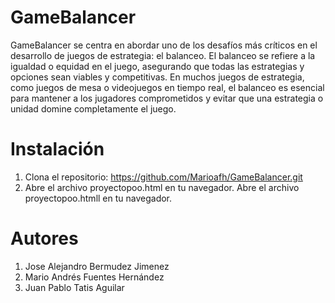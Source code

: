 # GameBalancer
 GameBalancer se centra en abordar uno de los desafíos más críticos en el desarrollo de juegos de estrategia: el balanceo. El balanceo se refiere a la igualdad o equidad en el juego, asegurando que todas las estrategias y opciones sean viables y competitivas. En muchos juegos de estrategia, como juegos de mesa o videojuegos en tiempo real, el balanceo es esencial para mantener a los jugadores comprometidos y evitar que una estrategia o unidad domine completamente el juego.
# Instalación
1. Clona el repositorio: https://github.com/Marioafh/GameBalancer.git
2. Abre el archivo proyectopoo.html en tu navegador. Abre el archivo proyectopoo.htmll en tu navegador.
# Autores
1. Jose Alejandro Bermudez Jimenez
2. Mario Andrés Fuentes Hernández
3. Juan Pablo Tatis Aguilar 
